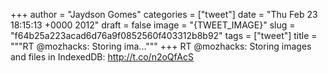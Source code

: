 
+++
author = "Jaydson Gomes"
categories = ["tweet"]
date = "Thu Feb 23 18:15:13 +0000 2012"
draft = false
image = "{TWEET_IMAGE}"
slug = "f64b25a223acad6d76a9f0852560f403312b8b92"
tags = ["tweet"]
title = """RT @mozhacks: Storing ima..."""
+++
RT @mozhacks: Storing images and files in IndexedDB: http://t.co/n2oQfAcS
